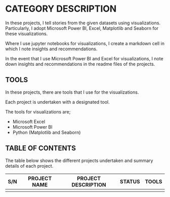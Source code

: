 # CATEGORY DESCRIPTION
In these projects, I tell stories from the given datasets using visualizations. Particularly, I adopt Microsoft Power BI, Excel, Matplotlib and Seaborn for these visualizations. 

Where I use jupyter notebooks for visualizations, I create a markdown cell in which I note insights and recommendations.

In the event that I use Microsoft Power BI and Excel for visualizations, I note down insights and recommendations in the readme files of the projects.


## TOOLS
In these projects, there are tools that I use for the visualizations.

Each project is undertaken with a designated tool.

The tools for visualizations are;
- Microsoft Excel 
- Microsoft Power BI
- Python (Matplotlib and Seaborn)


## TABLE OF CONTENTS
The table below shows the different projects undertaken and summary details of each project.

|   S/N   | PROJECT NAME | PROJECT  DESCRIPTION | STATUS  |TOOLS   |
|---------|------------------|---------------|-----|------|
|         |                  |               |     |      |
